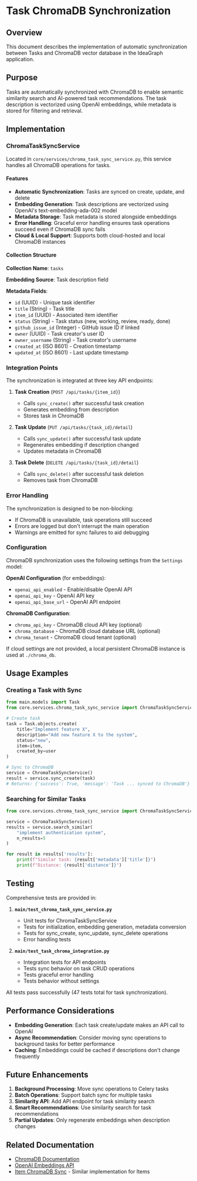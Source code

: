 # Task ChromaDB Synchronization

## Overview

This document describes the implementation of automatic synchronization between Tasks and ChromaDB vector database in the IdeaGraph application.

## Purpose

Tasks are automatically synchronized with ChromaDB to enable semantic similarity search and AI-powered task recommendations. The task description is vectorized using OpenAI embeddings, while metadata is stored for filtering and retrieval.

## Implementation

### ChromaTaskSyncService

Located in `core/services/chroma_task_sync_service.py`, this service handles all ChromaDB operations for tasks.

#### Features

- **Automatic Synchronization**: Tasks are synced on create, update, and delete
- **Embedding Generation**: Task descriptions are vectorized using OpenAI's text-embedding-ada-002 model
- **Metadata Storage**: Task metadata is stored alongside embeddings
- **Error Handling**: Graceful error handling ensures task operations succeed even if ChromaDB sync fails
- **Cloud & Local Support**: Supports both cloud-hosted and local ChromaDB instances

#### Collection Structure

**Collection Name**: `tasks`

**Embedding Source**: Task description field

**Metadata Fields**:
- `id` (UUID) - Unique task identifier
- `title` (String) - Task title
- `item_id` (UUID) - Associated item identifier
- `status` (String) - Task status (new, working, review, ready, done)
- `github_issue_id` (Integer) - GitHub issue ID if linked
- `owner` (UUID) - Task creator's user ID
- `owner_username` (String) - Task creator's username
- `created_at` (ISO 8601) - Creation timestamp
- `updated_at` (ISO 8601) - Last update timestamp

### Integration Points

The synchronization is integrated at three key API endpoints:

1. **Task Creation** (`POST /api/tasks/{item_id}`)
   - Calls `sync_create()` after successful task creation
   - Generates embedding from description
   - Stores task in ChromaDB

2. **Task Update** (`PUT /api/tasks/{task_id}/detail`)
   - Calls `sync_update()` after successful task update
   - Regenerates embedding if description changed
   - Updates metadata in ChromaDB

3. **Task Delete** (`DELETE /api/tasks/{task_id}/detail`)
   - Calls `sync_delete()` after successful task deletion
   - Removes task from ChromaDB

### Error Handling

The synchronization is designed to be non-blocking:
- If ChromaDB is unavailable, task operations still succeed
- Errors are logged but don't interrupt the main operation
- Warnings are emitted for sync failures to aid debugging

### Configuration

ChromaDB synchronization uses the following settings from the `Settings` model:

**OpenAI Configuration** (for embeddings):
- `openai_api_enabled` - Enable/disable OpenAI API
- `openai_api_key` - OpenAI API key
- `openai_api_base_url` - OpenAI API endpoint

**ChromaDB Configuration**:
- `chroma_api_key` - ChromaDB cloud API key (optional)
- `chroma_database` - ChromaDB cloud database URL (optional)
- `chroma_tenant` - ChromaDB cloud tenant (optional)

If cloud settings are not provided, a local persistent ChromaDB instance is used at `./chroma_db`.

## Usage Examples

### Creating a Task with Sync

```python
from main.models import Task
from core.services.chroma_task_sync_service import ChromaTaskSyncService

# Create task
task = Task.objects.create(
    title="Implement feature X",
    description="Add new feature X to the system",
    status="new",
    item=item,
    created_by=user
)

# Sync to ChromaDB
service = ChromaTaskSyncService()
result = service.sync_create(task)
# Returns: {'success': True, 'message': 'Task ... synced to ChromaDB'}
```

### Searching for Similar Tasks

```python
from core.services.chroma_task_sync_service import ChromaTaskSyncService

service = ChromaTaskSyncService()
results = service.search_similar(
    "implement authentication system",
    n_results=5
)

for result in results['results']:
    print(f"Similar task: {result['metadata']['title']}")
    print(f"Distance: {result['distance']}")
```

## Testing

Comprehensive tests are provided in:

1. **`main/test_chroma_task_sync_service.py`**
   - Unit tests for ChromaTaskSyncService
   - Tests for initialization, embedding generation, metadata conversion
   - Tests for sync_create, sync_update, sync_delete operations
   - Error handling tests

2. **`main/test_task_chroma_integration.py`**
   - Integration tests for API endpoints
   - Tests sync behavior on task CRUD operations
   - Tests graceful error handling
   - Tests behavior without settings

All tests pass successfully (47 tests total for task synchronization).

## Performance Considerations

- **Embedding Generation**: Each task create/update makes an API call to OpenAI
- **Async Recommendation**: Consider moving sync operations to background tasks for better performance
- **Caching**: Embeddings could be cached if descriptions don't change frequently

## Future Enhancements

1. **Background Processing**: Move sync operations to Celery tasks
2. **Batch Operations**: Support batch sync for multiple tasks
3. **Similarity API**: Add API endpoint for task similarity search
4. **Smart Recommendations**: Use similarity search for task recommendations
5. **Partial Updates**: Only regenerate embeddings when description changes

## Related Documentation

- [ChromaDB Documentation](https://docs.trychroma.com/)
- [OpenAI Embeddings API](https://platform.openai.com/docs/guides/embeddings)
- [Item ChromaDB Sync](./ITEM_CHROMADB_SYNC.md) - Similar implementation for Items
